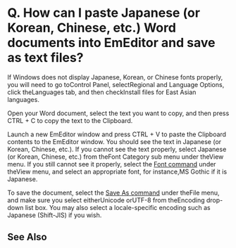 # Q. How can I paste Japanese (or Korean, Chinese, etc.) Word documents into EmEditor and save as text files?

If Windows does not display
Japanese, Korean, or Chinese fonts properly, you will need to go toControl
Panel, selectRegional and Language Options, click theLanguages
tab, and then checkInstall files for East Asian languages.

Open your Word document, select the text
you want to copy, and then press CTRL + C to copy the text to the Clipboard.

Launch a new EmEditor window and press CTRL + V to paste the Clipboard contents to the EmEditor window. You should see the text in Japanese (or Korean,
Chinese, etc.). If you cannot see the text properly, select Japanese (or Korean,
Chinese, etc.) from theFont Category sub menu under theView
menu. If you still cannot see it properly, select the
[Font command](../../cmd/view/font)
under theView menu, and select an appropriate font, for instance,MS
Gothic if it is Japanese.

To save the document, select the [Save As command](../../cmd/file/file_save_as) under theFile
menu, and make sure you select eitherUnicode orUTF-8 from theEncoding drop-down list box. You may also select a locale-specific encoding such as
Japanese (Shift-JIS) if you wish.

## See Also
